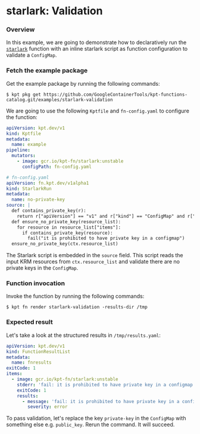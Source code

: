 # starlark: Validation

### Overview

In this example, we are going to demonstrate how to declaratively run the
[`starlark`] function with an inline starlark script as function configuration
to validate a `ConfigMap`.

### Fetch the example package

Get the example package by running the following commands:

```shell
$ kpt pkg get https://github.com/GoogleContainerTools/kpt-functions-catalog.git/examples/starlark-validation
```

We are going to use the following `Kptfile` and `fn-config.yaml` to configure
the function:

```yaml
apiVersion: kpt.dev/v1
kind: Kptfile
metadata:
  name: example
pipeline:
  mutators:
    - image: gcr.io/kpt-fn/starlark:unstable
      configPath: fn-config.yaml
```

```yaml
# fn-config.yaml
apiVersion: fn.kpt.dev/v1alpha1
kind: StarlarkRun
metadata:
  name: no-private-key
source: |
  def contains_private_key(r):
    return r["apiVersion"] == "v1" and r["kind"] == "ConfigMap" and r["data"]["private-key"]
  def ensure_no_private_key(resource_list):
    for resource in resource_list["items"]:
      if contains_private_key(resource):
        fail("it is prohibited to have private key in a configmap")
  ensure_no_private_key(ctx.resource_list)
```

The Starlark script is embedded in the `source` field. This script reads the
input KRM resources from `ctx.resource_list` and validate there are no private
keys in the `ConfigMap`.

### Function invocation

Invoke the function by running the following commands:

```shell
$ kpt fn render starlark-validation -results-dir /tmp
```

### Expected result

Let's take a look at the structured results in `/tmp/results.yaml`:

```yaml
apiVersion: kpt.dev/v1
kind: FunctionResultList
metadata:
  name: fnresults
exitCode: 1
items:
  - image: gcr.io/kpt-fn/starlark:unstable
    stderr: 'fail: it is prohibited to have private key in a configmap'
    exitCode: 1
    results:
      - message: 'fail: it is prohibited to have private key in a configmap'
        severity: error
```

To pass validation, let's replace the key `private-key` in the `ConfigMap` with
something else e.g. `public_key`.
Rerun the command. It will succeed.

[`starlark`]: https://catalog.kpt.dev/starlark/v0.1/
